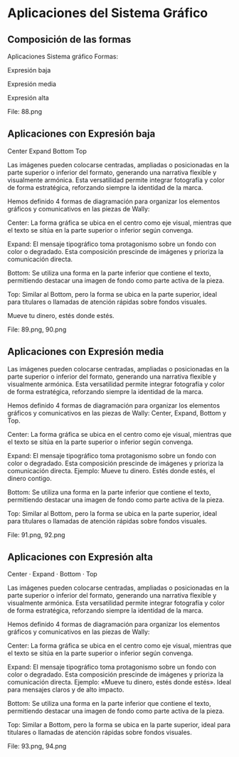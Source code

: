 # Aplicaciones del Sistema Gráfico

## Composición de las formas

Aplicaciones
Sistema gráfico
Formas:

Expresión baja

Expresión media

Expresión alta

File: 88.png

## Aplicaciones con Expresión baja

Center  Expand  Bottom  Top

Las imágenes pueden colocarse centradas, ampliadas o posicionadas en la parte superior o inferior del formato, generando una narrativa flexible y visualmente armónica. Esta versatilidad permite integrar fotografía y color de forma estratégica, reforzando siempre la identidad de la marca.

Hemos definido 4 formas de diagramación para organizar los elementos gráficos y comunicativos en las piezas de Wally:

Center: La forma gráfica se ubica en el centro como eje visual, mientras que el texto se sitúa en la parte superior o inferior según convenga.

Expand: El mensaje tipográfico toma protagonismo sobre un fondo con color o degradado. Esta composición prescinde de imágenes y prioriza la comunicación directa.

Bottom: Se utiliza una forma en la parte inferior que contiene el texto, permitiendo destacar una imagen de fondo como parte activa de la pieza.

Top: Similar al Bottom, pero la forma se ubica en la parte superior, ideal para titulares o llamadas de atención rápidas sobre fondos visuales.

Mueve tu dinero, estés donde estés.

File: 89.png, 90.png

## Aplicaciones con Expresión media

Las imágenes pueden colocarse centradas, ampliadas o posicionadas en la parte superior o inferior del formato, generando una narrativa flexible y visualmente armónica. Esta versatilidad permite integrar fotografía y color de forma estratégica, reforzando siempre la identidad de la marca.

Hemos definido 4 formas de diagramación para organizar los elementos gráficos y comunicativos en las piezas de Wally: Center, Expand, Bottom y Top.

Center: La forma gráfica se ubica en el centro como eje visual, mientras que el texto se sitúa en la parte superior o inferior según convenga.

Expand: El mensaje tipográfico toma protagonismo sobre un fondo con color o degradado. Esta composición prescinde de imágenes y prioriza la comunicación directa. Ejemplo: Mueve tu dinero. Estés donde estés, el dinero contigo.

Bottom: Se utiliza una forma en la parte inferior que contiene el texto, permitiendo destacar una imagen de fondo como parte activa de la pieza.

Top: Similar al Bottom, pero la forma se ubica en la parte superior, ideal para titulares o llamadas de atención rápidas sobre fondos visuales.

File: 91.png, 92.png

## Aplicaciones con Expresión alta

Center · Expand · Bottom · Top

Las imágenes pueden colocarse centradas, ampliadas o posicionadas en la parte superior o inferior del formato, generando una narrativa flexible y visualmente armónica. Esta versatilidad permite integrar fotografía y color de forma estratégica, reforzando siempre la identidad de la marca.

Hemos definido 4 formas de diagramación para organizar los elementos gráficos y comunicativos en las piezas de Wally:

Center: La forma gráfica se ubica en el centro como eje visual, mientras que el texto se sitúa en la parte superior o inferior según convenga.

Expand: El mensaje tipográfico toma protagonismo sobre un fondo con color o degradado. Esta composición prescinde de imágenes y prioriza la comunicación directa. Ejemplo: «Mueve tu dinero, estés donde estés». Ideal para mensajes claros y de alto impacto.

Bottom: Se utiliza una forma en la parte inferior que contiene el texto, permitiendo destacar una imagen de fondo como parte activa de la pieza.

Top: Similar a Bottom, pero la forma se ubica en la parte superior, ideal para titulares o llamadas de atención rápidas sobre fondos visuales.

File: 93.png, 94.png